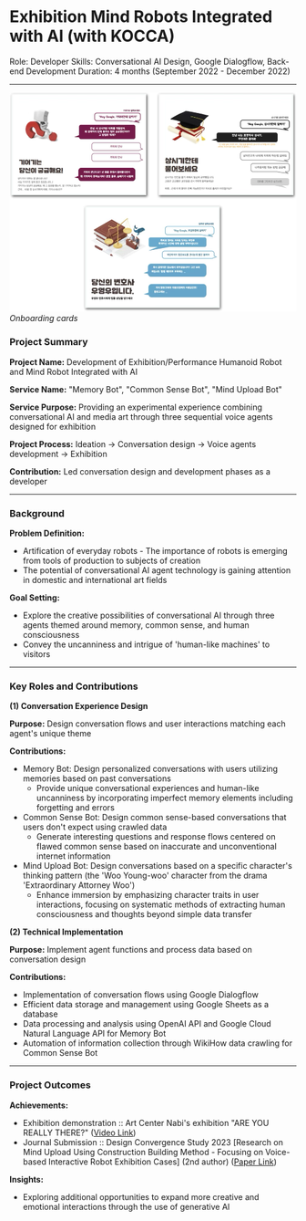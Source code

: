 # Exhibition Mind Robots Integrated with AI (with KOCCA)

Role: Developer
Skills: Conversational AI Design, Google Dialogflow, Back-end Development
Duration: 4 months (September 2022 - December 2022)

---

![로봇아트 프로젝트 이미지](/images/mindbot.png)
*Onboarding cards*

### Project Summary

**Project Name:** Development of Exhibition/Performance Humanoid Robot and Mind Robot Integrated with AI

**Service Name:** "Memory Bot", "Common Sense Bot", "Mind Upload Bot"

**Service Purpose:** Providing an experimental experience combining conversational AI and media art through three sequential voice agents designed for exhibition

**Project Process:** Ideation → Conversation design → Voice agents development → Exhibition

**Contribution:** Led conversation design and development phases as a developer

---

### Background

**Problem Definition:**

- Artification of everyday robots - The importance of robots is emerging from tools of production to subjects of creation
- The potential of conversational AI agent technology is gaining attention in domestic and international art fields

**Goal Setting:**

- Explore the creative possibilities of conversational AI through three agents themed around memory, common sense, and human consciousness
- Convey the uncanniness and intrigue of 'human-like machines' to visitors

---

### **Key Roles and Contributions**

**(1) Conversation Experience Design**

**Purpose:** Design conversation flows and user interactions matching each agent's unique theme

**Contributions:**

- Memory Bot: Design personalized conversations with users utilizing memories based on past conversations
    - Provide unique conversational experiences and human-like uncanniness by incorporating imperfect memory elements including forgetting and errors
- Common Sense Bot: Design common sense-based conversations that users don't expect using crawled data
    - Generate interesting questions and response flows centered on flawed common sense based on inaccurate and unconventional internet information
- Mind Upload Bot: Design conversations based on a specific character's thinking pattern (the 'Woo Young-woo' character from the drama 'Extraordinary Attorney Woo')
    - Enhance immersion by emphasizing character traits in user interactions, focusing on systematic methods of extracting human consciousness and thoughts beyond simple data transfer

**(2) Technical Implementation**

**Purpose:** Implement agent functions and process data based on conversation design

**Contributions:**

- Implementation of conversation flows using Google Dialogflow
- Efficient data storage and management using Google Sheets as a database
- Data processing and analysis using OpenAI API and Google Cloud Natural Language API for Memory Bot
- Automation of information collection through WikiHow data crawling for Common Sense Bot

---

### Project Outcomes

**Achievements:**

- Exhibition demonstration :: Art Center Nabi's exhibition "ARE YOU REALLY THERE?" ([Video Link](https://www.youtube.com/watch?v=tXvo3JLIdPg))
- Journal Submission :: Design Convergence Study 2023 [Research on Mind Upload Using Construction Building Method - Focusing on Voice-based Interactive Robot Exhibition Cases] (2nd author) ([Paper Link](https://kiss.kstudy.com/Detail/Ar?key=4037302))

**Insights:**

- Exploring additional opportunities to expand more creative and emotional interactions through the use of generative AI